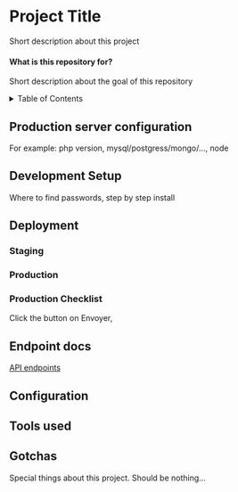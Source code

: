 # Project Title

Short description about this project

#### What is this repository for?

Short description about the goal of this repository

<details>
    <summary>Table of Contents</summary>

<!-- START doctoc -->
<!-- DON'T EDIT THIS SECTION, INSTEAD RE-RUN doctoc TO UPDATE -->
<!-- https://github.com/thlorenz/doctoc -->
<!-- doctoc README.md --github -->
<!-- END doctoc -->

</details>

## Production server configuration

For example: php version, mysql/postgress/mongo/..., node

## Development Setup

Where to find passwords, step by step install

## Deployment

### Staging

### Production

### Production Checklist

Click the button on Envoyer,

## Endpoint docs
[API endpoints](docs/API-endpoints.md)

## Configuration

## Tools used

## Gotchas

Special things about this project. Should be nothing...
